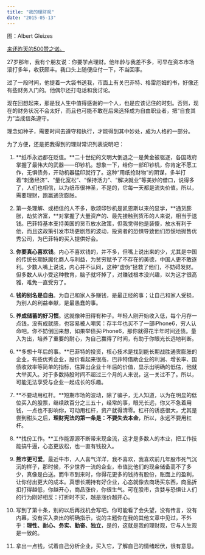```yaml
---
title: "我的理财观"
date: "2015-05-13"
---
```


图：Albert Gleizes

[来还昨天的500赞之诺。](http://mp.weixin.qq.com/s?__biz=MjM5NDU0Mjk2MQ==&mid=206625574&idx=1&sn=cb8e5db341d8b49fafb06afa75bd6d75&scene=21#wechat_redirect)

27岁那年，我有个朋友说：你要学点理财。他年龄与我差不多，可早在资本市场滚打多年，收获颇丰。我口头上随便应付一下，不当回事。

过了一段时间，他提着一大袋书送我，市面上有关巴菲特、格雷厄姆的书，好像还有些财务入门的。他偶尔还打电话和我讨论。

现在回想起来，那是我人生中值得感谢的一个人，也是应该记住的时刻。否则，现在的财务状况不会太好，而且也可能不敢在后来选择成为自由职业者，把“自食其力”当成信条遵守。

理念如种子，需要时间去遵守和执行，才能得到其中妙处，成为人格的一部分。

为了方便，还是把我得到的理财常识列表说明吧：

1. **纸币永远都在贬值。**二十世纪的文明大倒退之一是黄金被驱逐，各国政府掌握了最伟大的武器——印钞机。想象一下，给你一部印钞机，你肯定不愿工作，无惧债务，开动机器猛印就行了。这种“用纸抢财物”的阴谋，多半打着“刺激经济”、“量化宽松”、“保持活力”、“解决就业”等美妙的借口，说得多了，人们也相信，以为纸币很神圣，不是的，它每一天都是流失价值。所以，需要理财，跑赢通货膨胀。
    
2. 第一条理解、或相信的人不多，歌颂印钞机是凯恩斯以来的显学，**通货膨胀，劫贫济富，**对掌握了大量资产的、最先接触到货币的人来说，相当于送钱。巴菲特基本支持美国的货币放水政策，但我觉得他是装傻，放水有利于他，而且这政策引发市场更剧烈的波动，投资者的恐惧导致他们恐慌地抛售优秀公司，为巴菲特的买入提供好会。
    
3. **你要真心喜欢钱**。内心不喜欢钱的，并不多，但嘴上说出来的少，尤其是中国的传统长期妖魔化商人与利益，为贫穷赋予了不存在的美德，中国人更不敢逐利。少数人嘴上说说，内心并不认同，这种“虚伪”拯救了他们，不妨碍发财。但多数人从小受这种教育，脑子就坏掉了，对赚钱根本没兴趣，以为这才很高雅，难免一直受穷了。
    
4. **钱的别名是自由**。为自己和家人多赚钱，是最正经的事；让自己和家人受损，为别人的利益奉献，是最愚蠢的事。
    
5. **养成储蓄的好习惯**。这就像种田得有种子。年轻人刚开始收入低，每个月存一点钱，没有成就感，也容易被人嘲笑：存半年也买不了一部iPhone6，穷人认命吧。你不妨倒回来想，如果举债买iPhone6，那你就得花半年时间还债。量入为出，培养了重要的耐心，为自己赢得了时间，有助于你眼光长远地判断。
    
6. **多想十年后的事。**巴菲特的投资，核心技术是找到能长期战胜通货膨胀的企业，有些优秀企业，股价看起来很高，巴菲特借助企业的利润、增长率、国债收效率等简单的指标，估算出企业十年后的价值，显示出明确的低估，他就大举买入。对于多数持股时间不超过三个月的人来说，这一关过不了。所以，可能无法享受与企业一起成长的乐趣。
    
7. **不要动用杠杆。**短期市场的波动，除了骗子，无人知道，以为在明显的低位买入的股票，继续跌百分之三五十，经常的事，眼光长远，你又不急着用钱，一点也不影响你，可动用杠杆，资产就得清零。杠杆的诱惑很大，尤其是尝到甜头之后，**理财宪法的第一条是：不要失去本金**，所以，永远不要用杠杆。
    
8. **找份工作。**工作能源源不断带来现金流，这才是多数人的本业，把工作技能搞牛逼，心态更放松，也一直有钱投入。
    
9. **熊市更可爱**。最近牛市，人人喜气洋洋，我不喜欢，我喜欢前几年股市死气沉沉的样子，那时候，不少世界一流的企业，市值比他们的现金储备高不了多少，真像是白送。而牛市到来时，你得花更多的钱持有股份，账面上的盈利，让你付出更大的成本。真想长期持有好企业，心态就像去商场买东西，商品折扣打得越低，你越开心，商品涨价，你很生气。可在股市，贪婪与恐惧让人们的行为刚好相反：打折时不买，越是涨价越开心。
    
10. 写到了第十条，别的以后再找机会写吧。你可能看了会失望，没有传言，没有内幕，没有买入卖出的明确指示，说的主题你在我的其他文章中见过，不外乎：**理性、耐心、务实、勤奋、独立**，是的，这就是我的理财观，它与人生观是一致的。
    
11. 拿出一点钱，试着自己分析企业，买入它，了解自己的情绪起伏，很有意思。
